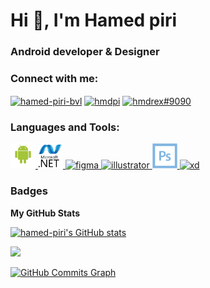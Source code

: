 <h1 align="left">Hi 👋, I'm Hamed piri</h1>
<h3 align="left">Android developer & Designer</h3>

<h3 align="left">Connect with me:</h3>
<p align="left">
<a href="https://linkedin.com/in/hamed-piri-bvl" target="blank"><img align="center" src="https://raw.githubusercontent.com/rahuldkjain/github-profile-readme-generator/master/src/images/icons/Social/linked-in-alt.svg" alt="hamed-piri-bvl" height="30" width="40" /></a>
<a href="https://instagram.com/hmdpi" target="blank"><img align="center" src="https://raw.githubusercontent.com/rahuldkjain/github-profile-readme-generator/master/src/images/icons/Social/instagram.svg" alt="hmdpi" height="30" width="40" /></a>
<a href="https://discord.gg/hmdrex#9090" target="blank"><img align="center" src="https://raw.githubusercontent.com/rahuldkjain/github-profile-readme-generator/master/src/images/icons/Social/discord.svg" alt="hmdrex#9090" height="30" width="40" /></a>
</p>

<h3 align="left">Languages and Tools:</h3>
<p align="left"> <a href="https://developer.android.com" target="_blank" rel="noreferrer"> <img src="https://raw.githubusercontent.com/devicons/devicon/master/icons/android/android-original-wordmark.svg" alt="android" width="40" height="40"/> </a> <a href="https://dotnet.microsoft.com/" target="_blank" rel="noreferrer"> <img src="https://raw.githubusercontent.com/devicons/devicon/master/icons/dot-net/dot-net-original-wordmark.svg" alt="dotnet" width="40" height="40"/> </a> <a href="https://www.figma.com/" target="_blank" rel="noreferrer"> <img src="https://www.vectorlogo.zone/logos/figma/figma-icon.svg" alt="figma" width="40" height="40"/> </a> <a href="https://www.adobe.com/in/products/illustrator.html" target="_blank" rel="noreferrer"> <img src="https://www.vectorlogo.zone/logos/adobe_illustrator/adobe_illustrator-icon.svg" alt="illustrator" width="40" height="40"/> </a> <a href="https://www.photoshop.com/en" target="_blank" rel="noreferrer"> <img src="https://raw.githubusercontent.com/devicons/devicon/master/icons/photoshop/photoshop-line.svg" alt="photoshop" width="40" height="40"/> </a> <a href="https://www.adobe.com/products/xd.html" target="_blank" rel="noreferrer"> <img src="https://cdn.worldvectorlogo.com/logos/adobe-xd.svg" alt="xd" width="40" height="40"/> </a> </p>

### Badges

<b>My GitHub Stats</b>

<a href="http://www.github.com/hamed-piri"><img src="https://github-readme-stats.vercel.app/api?username=hamed-piri&show_icons=true&hide=&count_private=true&title_color=ffffff&text_color=ffffff&icon_color=0891b2&bg_color=21262d&hide_border=true&show_icons=true" alt="hamed-piri's GitHub stats" /></a>

<a href="http://www.github.com/hamed-piri"><img src="https://github-readme-streak-stats.herokuapp.com/?user=hamed-piri&stroke=ffffff&background=21262d&ring=ffffff&fire=ffffff&currStreakNum=ffffff&currStreakLabel=ffffff&sideNums=ffffff&sideLabels=ffffff&dates=ffffff&hide_border=true" /></a>

<a href="http://www.github.com/hamed-piri"><img src="https://github-readme-activity-graph.cyclic.app/graph?username=hamed-piri&bg_color=21262d&color=ffffff&line=0891b2&point=ffffff&area_color=1c1917&area=true&hide_border=true&custom_title=GitHub%20Commits%20Graph" alt="GitHub Commits Graph" /></a>
